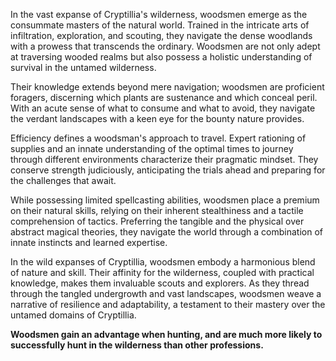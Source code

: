 In the vast expanse of Cryptillia's wilderness, woodsmen emerge as the consummate masters of the natural world. Trained in the intricate arts of infiltration, exploration, and scouting, they navigate the dense woodlands with a prowess that transcends the ordinary. Woodsmen are not only adept at traversing wooded realms but also possess a holistic understanding of survival in the untamed wilderness.

Their knowledge extends beyond mere navigation; woodsmen are proficient foragers, discerning which plants are sustenance and which conceal peril. With an acute sense of what to consume and what to avoid, they navigate the verdant landscapes with a keen eye for the bounty nature provides.

Efficiency defines a woodsman's approach to travel. Expert rationing of supplies and an innate understanding of the optimal times to journey through different environments characterize their pragmatic mindset. They conserve strength judiciously, anticipating the trials ahead and preparing for the challenges that await.

While possessing limited spellcasting abilities, woodsmen place a premium on their natural skills, relying on their inherent stealthiness and a tactile comprehension of tactics. Preferring the tangible and the physical over abstract magical theories, they navigate the world through a combination of innate instincts and learned expertise.

In the wild expanses of Cryptillia, woodsmen embody a harmonious blend of nature and skill. Their affinity for the wilderness, coupled with practical knowledge, makes them invaluable scouts and explorers. As they thread through the tangled undergrowth and vast landscapes, woodsmen weave a narrative of resilience and adaptability, a testament to their mastery over the untamed domains of Cryptillia.

**Woodsmen gain an advantage when hunting, and are much more likely to successfully hunt in the wilderness than other professions.**
